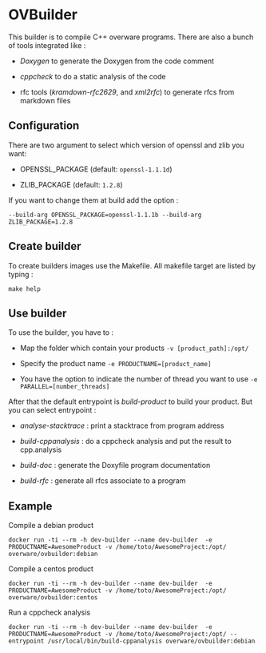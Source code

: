 # OVBuilder

This builder is to compile C++ overware programs.
There are also a bunch of tools integrated like :

 * *Doxygen* to generate the Doxygen from the code comment

 * *cppcheck* to do a static analysis of the code

 * rfc tools (*kramdown-rfc2629*, and *xml2rfc*) to generate rfcs from markdown files


## Configuration

There are two argument to select which version of openssl and zlib you want:

 * OPENSSL_PACKAGE (default: `openssl-1.1.1d`)

 * ZLIB_PACKAGE (default: `1.2.8`)

If you want to change them at build add the option :
```shell
--build-arg OPENSSL_PACKAGE=openssl-1.1.1b --build-arg ZLIB_PACKAGE=1.2.8
```

## Create builder

To create builders images use the Makefile.
All makefile target are listed by typing :
```shell
make help
```

## Use builder

To use the builder, you have to :

 * Map the folder which contain your products `-v [product_path]:/opt/`

 * Specify the product name `-e PRODUCTNAME=[product_name]`

 * You have the option to indicate the number of thread you want to use `-e PARALLEL=[number_threads]`

After that the default entrypoint is *build-product* to build your product.
But you can select entrypoint :

 * *analyse-stacktrace* : print a stacktrace from program address

 * *build-cppanalysis* : do a cppcheck analysis and put the result to cpp.analysis

 * *build-doc* : generate the Doxyfile program documentation

 * *build-rfc* : generate all rfcs associate to a program


## Example

Compile a debian product
```shell
docker run -ti --rm -h dev-builder --name dev-builder  -e PRODUCTNAME=AwesomeProduct -v /home/toto/AwesomeProject:/opt/ overware/ovbuilder:debian
```

Compile a centos product
```shell
docker run -ti --rm -h dev-builder --name dev-builder  -e PRODUCTNAME=AwesomeProduct -v /home/toto/AwesomeProject:/opt/ overware/ovbuilder:centos
```

Run a cppcheck analysis
```shell
docker run -ti --rm -h dev-builder --name dev-builder  -e PRODUCTNAME=AwesomeProduct -v /home/toto/AwesomeProject:/opt/ --entrypoint /usr/local/bin/build-cppanalysis overware/ovbuilder:debian
```
